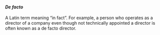 ####  _De facto_

A Latin term meaning “in fact”. For example, a person who operates as a
director of a company even though not technically appointed a director is
often known as a de facto director.
